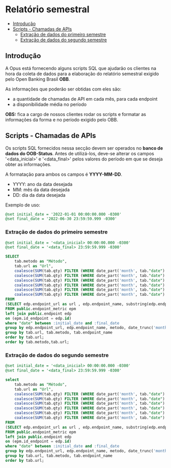 # Relatório semestral

- [Introdução](#introdução)
- [Scripts - Chamadas de APIs](#scripts---chamadas-de-apis)
  - [Extração de dados do primeiro semestre](#extração-de-dados-do-primeiro-semestre)
  - [Extração de dados do segundo semestre](#extração-de-dados-do-segundo-semestre)

## Introdução

A Opus está fornecendo alguns scripts SQL que ajudarão os clientes na hora da coleta
de dados para a elaboração do relatório semestral exigido pelo
Open Banking Brasil **OBB**.

As informações que poderão ser obtidas com eles são:

- a quantidade de chamadas de API em cada mês, para cada endpoint
- a disponibilidade média no período

**OBS:** fica a cargo de nossos clientes
rodar os scripts e formatar as informações da forma e no período exigido pelo OBB.

## Scripts - Chamadas de APIs

Os scripts SQL fornecidos nessa secção devem ser operados no
**banco de dados do OOB-Status**.
Antes de utilizá-los, deve-se alterar os campos '<data_inicial>' e '<data_final>'
pelos valores do período em que se deseja obter as informações.

A formatação para ambos os campos é **YYYY-MM-DD**.

- YYYY: ano da data desejada
- MM: mês da data desejada
- DD: dia da data desejada

Exemplo de uso:

```sql
@set initial_date = '2022-01-01 00:00:00.000 -0300'
@set final_date = '2022-06-30 23:59:59.999 -0300'
```

### Extração de dados do primeiro semestre

```sql
@set initial_date = '<data_inicial> 00:00:00.000 -0300'
@set final_date = '<data_final> 23:59:59.999 -0300'

SELECT
    tab.metodo as "Método",
    tab.url as "Url",
    coalesce(SUM(tab.qty) FILTER (WHERE date_part('month', tab."date") = '01'),0) AS "Janeiro",
    coalesce(SUM(tab.qty) FILTER (WHERE date_part('month', tab."date") = '02'),0) AS "Fevereiro",
    coalesce(SUM(tab.qty) FILTER (WHERE date_part('month', tab."date") = '03'),0) AS "Março",
    coalesce(SUM(tab.qty) FILTER (WHERE date_part('month', tab."date") = '04'),0) AS "Abril",
    coalesce(SUM(tab.qty) FILTER (WHERE date_part('month', tab."date") = '05'),0) AS "Maio",
    coalesce(SUM(tab.qty) FILTER (WHERE date_part('month', tab."date") = '06'),0) AS "Junho"
FROM 
(SELECT edp.endpoint_url as url , edp.endpoint_name, substring(edp.endpoint_name, 'GET|POST|PATCH|DELETE') as metodo, date_trunc('month',"date") as "date", sum(qty_requests) as qty
FROM public.endpoint_metric epm
left join public.endpoint edp 
on (epm.id_endpoint = edp.id)
where "date" between :initial_date and :final_date
group by edp.endpoint_url, edp.endpoint_name, metodo, date_trunc('month',"date")) as tab
group by tab.url, tab.metodo, tab.endpoint_name
order by tab.url;
order by tab.metodo,tab.url;

```

### Extração de dados do segundo semestre

```sql
@set initial_date = '<data_inicial> 00:00:00.000 -0300'
@set final_date = '<data_final> 23:59:59.999 -0300'

select
    tab.metodo as "Método",
    tab.url as "Url",
    coalesce(SUM(tab.qty) FILTER (WHERE date_part('month', tab."date") = '07'),0) AS "Julho",
    coalesce(SUM(tab.qty) FILTER (WHERE date_part('month', tab."date") = '08'),0) AS "Agosto",
    coalesce(SUM(tab.qty) FILTER (WHERE date_part('month', tab."date") = '09'),0) AS "Setembro",
    coalesce(SUM(tab.qty) FILTER (WHERE date_part('month', tab."date") = '10'),0) AS "Outubro",
    coalesce(SUM(tab.qty) FILTER (WHERE date_part('month', tab."date") = '11'),0) AS "Novembro",
    coalesce(SUM(tab.qty) FILTER (WHERE date_part('month', tab."date") = '12'),0) AS "Dezembro"
FROM 
(SELECT edp.endpoint_url as url , edp.endpoint_name, substring(edp.endpoint_name, 'GET|POST|PATCH|DELETE') as metodo, date_trunc('month',"date") as "date", sum(qty_requests) as qty
FROM public.endpoint_metric epm
left join public.endpoint edp 
on (epm.id_endpoint = edp.id)
where "date" between :initial_date and :final_date
group by edp.endpoint_url, edp.endpoint_name, metodo, date_trunc('month',"date")) as tab
group by tab.url, tab.metodo, tab.endpoint_name
order by tab.url;
```
